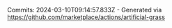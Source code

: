 Commits: 2024-03-10T09:14:57.833Z - Generated via https://github.com/marketplace/actions/artificial-grass
<br>
